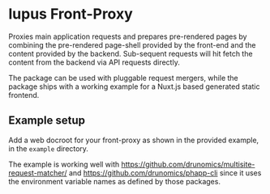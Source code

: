 # lupus Front-Proxy

Proxies main application requests and prepares pre-rendered pages by combining the pre-rendered page-shell provided
by the front-end and the content provided by the backend. Sub-sequent requests will hit fetch the content from the
backend via API requests directly.

The package can be used with pluggable request mergers, while the package ships with a working example for a
Nuxt.js based generated static frontend.

## Example setup

Add a web docroot for your front-proxy  as shown in the provided example, in the `example` directory.

The example is working well with https://github.com/drunomics/multisite-request-matcher/ and
https://github.com/drunomics/phapp-cli since it uses the environment variable names as defined by those packages.
